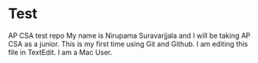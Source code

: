 # Test
AP CSA test repo
My name is Nirupama Suravarjjala and I will be taking AP CSA as a junior. This is my first time using Git and Github. I am editing this file in TextEdit. I am a Mac User. 
